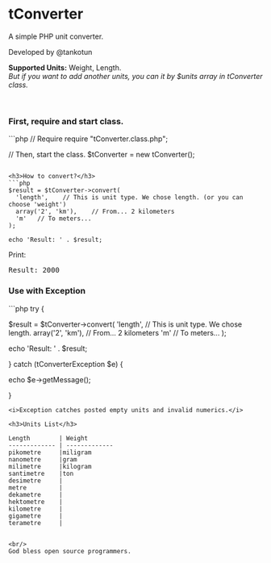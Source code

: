 <h1>tConverter</h1>
<p>A simple PHP unit converter.</p>
<p>Developed by @tankotun</p>
<p><strong>Supported Units:</strong> Weight, Length.<br/>
<em>But if you want to add another units, you can it by $units array in tConverter class.</em></p>
<br/>
<h3>First, require and start class.</h3>
```php
// Require
require "tConverter.class.php";

// Then, start the class.
$tConverter = new tConverter();
```

<h3>How to convert?</h3>
```php
$result = $tConverter->convert(
  'length',    // This is unit type. We chose length. (or you can choose 'weight')
  array('2', 'km'),    // From... 2 kilometers
  'm'   // To meters...
);

echo 'Result: ' . $result;
```
Print:
<pre>Result: 2000</pre>

<h3>Use with Exception</h3>
```php
try {

  $result = $tConverter->convert(
    'length',    // This is unit type. We chose length.
    array('2', 'km'),    // From... 2 kilometers
    'm'   // To meters...
  );
  
  echo 'Result: ' . $result;

} catch (tConverterException $e) {

  echo $e->getMessage();
  
}
```
<i>Exception catches posted empty units and invalid numerics.</i>

<h3>Units List</h3>

Length        | Weight
------------- | -------------
pikometre     |miligram
nanometre     |gram
milimetre     |kilogram
santimetre    |ton
desimetre     |
metre         |
dekametre     |
hektometre    |
kilometre     |
gigametre     |
terametre     |


<br/>
God bless open source programmers.

